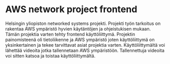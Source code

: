 # AWS network project frontend

Helsingin yliopiston networked systems projekti.
Projekti työn tarkoitus on rakentaa AWS ympäristö hyvien käytäntöjen ja ohjeistukisen mukaan.
Tämän projektia varten tehty frontend käyttöliittymä. Projektin painomisteenä oli tietoliikenne ja AWS ympäristö joten käyttöliittymä on yksinkertainen ja tekee tarvittavat asiat projektia varten.
Käyttöliittymältä voi lähettää videoita jotka tallennetaan AWS ympäristöön.
Tallennettuja videoita voi sitten katsoa ja toistaa käyttöliittymältä.